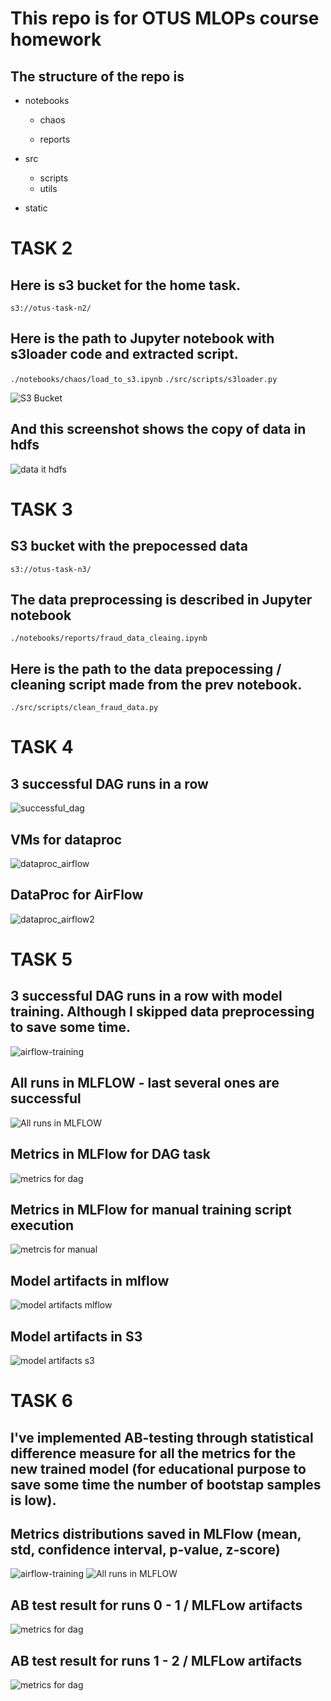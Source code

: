 # This repo is for OTUS MLOPs course homework 

## The structure of the repo is

- notebooks

    - chaos

    - reports
- src
    - scripts
    - utils
- static




# TASK 2
## Here is s3 bucket for the home task.
`s3://otus-task-n2/`

## Here is the path to Jupyter notebook with s3loader code and extracted script.
`./notebooks/chaos/load_to_s3.ipynb`
`./src/scripts/s3loader.py`

![S3 Bucket](/static/screenshots/s3bucket.JPG)

## And this screenshot shows the copy of data in hdfs 
![data it hdfs](/static/screenshots/hdfs-data.JPG)


# TASK 3
## S3 bucket with the prepocessed data
`s3://otus-task-n3/`

## The data preprocessing is described in Jupyter notebook
`./notebooks/reports/fraud_data_cleaing.ipynb`
## Here is the path to the data prepocessing / cleaning script made from the prev notebook.
`./src/scripts/clean_fraud_data.py`


# TASK 4
## 3 successful DAG runs in a row
![successful_dag](/static/screenshots/successful_dag.PNG)

## VMs for dataproc
![dataproc_airflow](/static/screenshots/dataproc_airflow.JPG)

## DataProc for AirFlow
![dataproc_airflow2](/static/screenshots/dataproc_airflow2.JPG)


# TASK 5
## 3 successful DAG runs in a row with model training. Although I skipped data preprocessing to save some time.
![airflow-training](/static/screenshots/airflow-training.JPG)

## All runs in MLFLOW - last several ones arе successful 
![All runs in MLFLOW](/static/screenshots/mlflow-training.JPG)

## Metrics in MLFlow for DAG task
![metrics for dag](/static/screenshots/mlflow-training1.JPG)
## Metrics in MLFlow for manual training script execution 
![metrcis for manual](/static/screenshots/mlflow-training2.JPG)
## Model artifacts in mlflow
![model artifacts mlflow](/static/screenshots/mlflow-training3.JPG)
## Model artifacts in S3
![model artifacts s3](/static/screenshots/mlflow-training-artifacts.JPG)

# TASK 6

## I've implemented AB-testing through statistical difference measure for all the metrics for the new trained model (for educational purpose to save some time the number of bootstap samples is low). 

## Metrics distributions saved in MLFlow (mean, std, confidence interval, p-value, z-score)
![airflow-training](/static/screenshots/hw6-run1-metrics.JPG) ![All runs in MLFLOW](/static/screenshots/hw6-run2-metrics.JPG)

## AB test result for runs 0 - 1 / MLFLow artifacts
![metrics for dag](/static/screenshots/hw6-run1-ab.JPG)
## AB test result for runs 1 - 2 / MLFLow artifacts
![metrics for dag](/static/screenshots/hw6-run2-ab.JPG)
